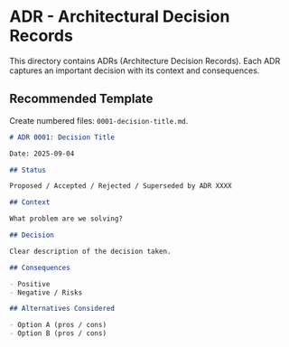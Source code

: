 # ADR - Architectural Decision Records

This directory contains ADRs (Architecture Decision Records). Each ADR captures an important decision with its context and consequences.

## Recommended Template

Create numbered files: `0001-decision-title.md`.

```markdown
# ADR 0001: Decision Title

Date: 2025-09-04

## Status

Proposed / Accepted / Rejected / Superseded by ADR XXXX

## Context

What problem are we solving?

## Decision

Clear description of the decision taken.

## Consequences

- Positive
- Negative / Risks

## Alternatives Considered

- Option A (pros / cons)
- Option B (pros / cons)
```
